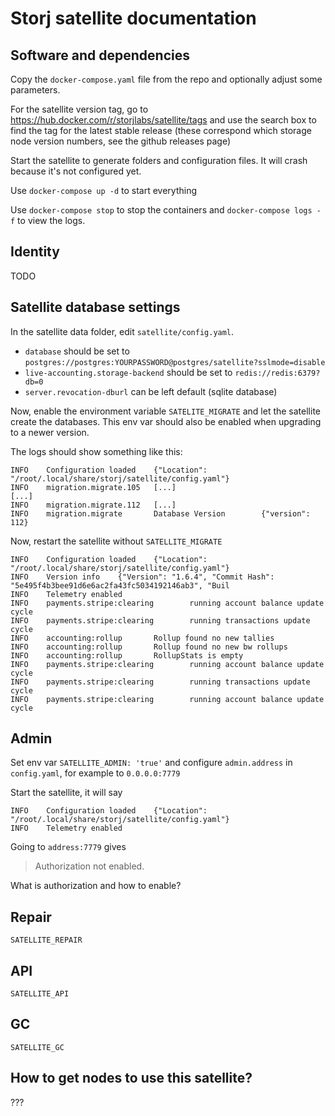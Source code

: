 # Storj satellite documentation

## Software and dependencies

Copy the `docker-compose.yaml` file from the repo and optionally adjust some parameters.

For the satellite version tag, go to https://hub.docker.com/r/storjlabs/satellite/tags and use the search box to find the tag for the latest stable release (these correspond which storage node version numbers, see the github releases page)

Start the satellite to generate folders and configuration files. It will crash because it's not configured yet.

Use `docker-compose up -d` to start everything

Use `docker-compose stop` to stop the containers and `docker-compose logs -f` to view the logs.

## Identity

TODO

## Satellite database settings

In the satellite data folder, edit `satellite/config.yaml`.

* `database` should be set to `postgres://postgres:YOURPASSWORD@postgres/satellite?sslmode=disable`
* `live-accounting.storage-backend` should be set to `redis://redis:6379?db=0`
* `server.revocation-dburl` can be left default (sqlite database)

Now, enable the environment variable `SATELITE_MIGRATE` and let the satellite create the databases. This env var should also be enabled when upgrading to a newer version.

The logs should show something like this:

```log
INFO    Configuration loaded    {"Location": "/root/.local/share/storj/satellite/config.yaml"}
INFO    migration.migrate.105   [...]
[...]
INFO    migration.migrate.112   [...]
INFO    migration.migrate       Database Version        {"version": 112}
```

Now, restart the satellite without `SATELLITE_MIGRATE`

```log
INFO    Configuration loaded    {"Location": "/root/.local/share/storj/satellite/config.yaml"}
INFO    Version info    {"Version": "1.6.4", "Commit Hash": "5e495f4b3bee91d6e6ac2fa43fc5034192146ab3", "Buil
INFO    Telemetry enabled
INFO    payments.stripe:clearing        running account balance update cycle
INFO    payments.stripe:clearing        running transactions update cycle
INFO    accounting:rollup       Rollup found no new tallies
INFO    accounting:rollup       Rollup found no new bw rollups
INFO    accounting:rollup       RollupStats is empty
INFO    payments.stripe:clearing        running account balance update cycle
INFO    payments.stripe:clearing        running transactions update cycle
INFO    payments.stripe:clearing        running account balance update cycle
```

## Admin

Set env var `SATELLITE_ADMIN: 'true'` and configure `admin.address` in `config.yaml`, for example to `0.0.0.0:7779`

Start the satellite, it will say

```log
INFO    Configuration loaded    {"Location": "/root/.local/share/storj/satellite/config.yaml"}
INFO    Telemetry enabled
```

Going to `address:7779` gives

> Authorization not enabled.

What is authorization and how to enable?

## Repair

`SATELLITE_REPAIR`

## API

`SATELLITE_API`

## GC

`SATELLITE_GC`

## How to get nodes to use this satellite?

???

<!-- ### How to "access" the satellite for users and admins?

I think there should be some web interface like europe-west-1.tardigrade.io.

Running `netstat -tulpn` in the satellite container shows

```text
Proto Recv-Q Send-Q Local Address           Foreign Address         State       PID/Program name
tcp        0      0 127.0.0.11:34287        0.0.0.0:*               LISTEN      -
tcp        0      0 127.0.0.1:37649         0.0.0.0:*               LISTEN      1/satellite
udp        0      0 127.0.0.11:37895        0.0.0.0:*                           -
```

even though config.yml has

```yaml
admin.address: 0.0.0.0:7779
server.address: 0.0.0.0:7777
server.private-address: 0.0.0.0:7778
console.address: 0.0.0.0:10100
marketing.address: 0.0.0.0:8090
``` -->
